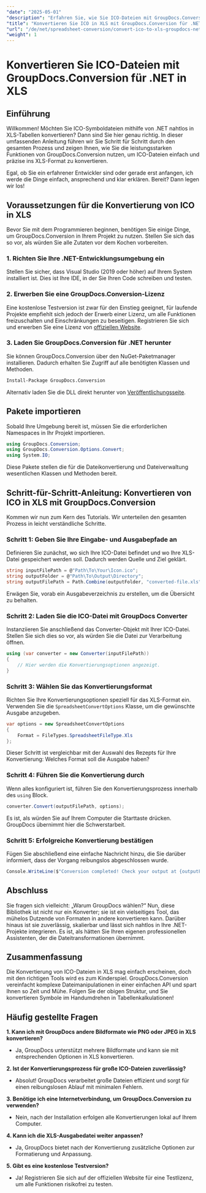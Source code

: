 ```yaml
---
"date": "2025-05-01"
"description": "Erfahren Sie, wie Sie ICO-Dateien mit GroupDocs.Conversion für .NET einfach in das XLS-Format konvertieren. Folgen Sie dieser Schritt-für-Schritt-Anleitung für eine reibungslose Dateikonvertierung in Ihren C#-Projekten."
"title": "Konvertieren Sie ICO in XLS mit GroupDocs.Conversion für .NET – Eine Schritt-für-Schritt-Anleitung"
"url": "/de/net/spreadsheet-conversion/convert-ico-to-xls-groupdocs-net/"
"weight": 1
---
```


# Konvertieren Sie ICO-Dateien mit GroupDocs.Conversion für .NET in XLS

## Einführung

Willkommen! Möchten Sie ICO-Symboldateien mithilfe von .NET nahtlos in XLS-Tabellen konvertieren? Dann sind Sie hier genau richtig. In dieser umfassenden Anleitung führen wir Sie Schritt für Schritt durch den gesamten Prozess und zeigen Ihnen, wie Sie die leistungsstarken Funktionen von GroupDocs.Conversion nutzen, um ICO-Dateien einfach und präzise ins XLS-Format zu konvertieren.

Egal, ob Sie ein erfahrener Entwickler sind oder gerade erst anfangen, ich werde die Dinge einfach, ansprechend und klar erklären. Bereit? Dann legen wir los!


## Voraussetzungen für die Konvertierung von ICO in XLS

Bevor Sie mit dem Programmieren beginnen, benötigen Sie einige Dinge, um GroupDocs.Conversion in Ihrem Projekt zu nutzen. Stellen Sie sich das so vor, als würden Sie alle Zutaten vor dem Kochen vorbereiten.

### 1. Richten Sie Ihre .NET-Entwicklungsumgebung ein

Stellen Sie sicher, dass Visual Studio (2019 oder höher) auf Ihrem System installiert ist. Dies ist Ihre IDE, in der Sie Ihren Code schreiben und testen.

### 2. Erwerben Sie eine GroupDocs.Conversion-Lizenz

Eine kostenlose Testversion ist zwar für den Einstieg geeignet, für laufende Projekte empfiehlt sich jedoch der Erwerb einer Lizenz, um alle Funktionen freizuschalten und Einschränkungen zu beseitigen. Registrieren Sie sich und erwerben Sie eine Lizenz von [offiziellen Website](https://purchase.groupdocs.com/buy).

### 3. Laden Sie GroupDocs.Conversion für .NET herunter

Sie können GroupDocs.Conversion über den NuGet-Paketmanager installieren. Dadurch erhalten Sie Zugriff auf alle benötigten Klassen und Methoden. 

```bash
Install-Package GroupDocs.Conversion
```
Alternativ laden Sie die DLL direkt herunter von [Veröffentlichungsseite](https://releases.groupdocs.com/conversion/net/).


## Pakete importieren

Sobald Ihre Umgebung bereit ist, müssen Sie die erforderlichen Namespaces in Ihr Projekt importieren.

```csharp
using GroupDocs.Conversion;
using GroupDocs.Conversion.Options.Convert;
using System.IO;
```

Diese Pakete stellen die für die Dateikonvertierung und Dateiverwaltung wesentlichen Klassen und Methoden bereit.


## Schritt-für-Schritt-Anleitung: Konvertieren von ICO in XLS mit GroupDocs.Conversion

Kommen wir nun zum Kern des Tutorials. Wir unterteilen den gesamten Prozess in leicht verständliche Schritte.

### Schritt 1: Geben Sie Ihre Eingabe- und Ausgabepfade an

Definieren Sie zunächst, wo sich Ihre ICO-Datei befindet und wo Ihre XLS-Datei gespeichert werden soll. Dadurch werden Quelle und Ziel geklärt.

```csharp
string inputFilePath = @"Path\To\Your\Icon.ico";
string outputFolder = @"Path\To\Output\Directory";
string outputFilePath = Path.Combine(outputFolder, "converted-file.xls");
```

Erwägen Sie, vorab ein Ausgabeverzeichnis zu erstellen, um die Übersicht zu behalten.

### Schritt 2: Laden Sie die ICO-Datei mit GroupDocs Converter

Instanziieren Sie anschließend das Converter-Objekt mit Ihrer ICO-Datei. Stellen Sie sich dies so vor, als würden Sie die Datei zur Verarbeitung öffnen.

```csharp
using (var converter = new Converter(inputFilePath))
{
    // Hier werden die Konvertierungsoptionen angezeigt.
}
```

### Schritt 3: Wählen Sie das Konvertierungsformat

Richten Sie Ihre Konvertierungsoptionen speziell für das XLS-Format ein. Verwenden Sie die `SpreadsheetConvertOptions` Klasse, um die gewünschte Ausgabe anzugeben.

```csharp
var options = new SpreadsheetConvertOptions 
{ 
    Format = FileTypes.SpreadsheetFileType.Xls 
};
```

Dieser Schritt ist vergleichbar mit der Auswahl des Rezepts für Ihre Konvertierung: Welches Format soll die Ausgabe haben?

### Schritt 4: Führen Sie die Konvertierung durch

Wenn alles konfiguriert ist, führen Sie den Konvertierungsprozess innerhalb des `using` Block.

```csharp
converter.Convert(outputFilePath, options);
```

Es ist, als würden Sie auf Ihrem Computer die Starttaste drücken. GroupDocs übernimmt hier die Schwerstarbeit.

### Schritt 5: Erfolgreiche Konvertierung bestätigen

Fügen Sie abschließend eine einfache Nachricht hinzu, die Sie darüber informiert, dass der Vorgang reibungslos abgeschlossen wurde.

```csharp
Console.WriteLine($"Conversion completed! Check your output at {outputFolder}");
```

## Abschluss

Sie fragen sich vielleicht: „Warum GroupDocs wählen?“ Nun, diese Bibliothek ist nicht nur ein Konverter; sie ist ein vielseitiges Tool, das mühelos Dutzende von Formaten in andere konvertieren kann. Darüber hinaus ist sie zuverlässig, skalierbar und lässt sich nahtlos in Ihre .NET-Projekte integrieren. Es ist, als hätten Sie Ihren eigenen professionellen Assistenten, der die Dateitransformationen übernimmt.


## Zusammenfassung

Die Konvertierung von ICO-Dateien in XLS mag einfach erscheinen, doch mit den richtigen Tools wird es zum Kinderspiel. GroupDocs.Conversion vereinfacht komplexe Dateimanipulationen in einer einfachen API und spart Ihnen so Zeit und Mühe. Folgen Sie der obigen Struktur, und Sie konvertieren Symbole im Handumdrehen in Tabellenkalkulationen!


## Häufig gestellte Fragen

**1. Kann ich mit GroupDocs andere Bildformate wie PNG oder JPEG in XLS konvertieren?**  

- Ja, GroupDocs unterstützt mehrere Bildformate und kann sie mit entsprechenden Optionen in XLS konvertieren.

**2. Ist der Konvertierungsprozess für große ICO-Dateien zuverlässig?**  

- Absolut! GroupDocs verarbeitet große Dateien effizient und sorgt für einen reibungslosen Ablauf mit minimalen Fehlern.

**3. Benötige ich eine Internetverbindung, um GroupDocs.Conversion zu verwenden?**  

- Nein, nach der Installation erfolgen alle Konvertierungen lokal auf Ihrem Computer.

**4. Kann ich die XLS-Ausgabedatei weiter anpassen?**  

- Ja, GroupDocs bietet nach der Konvertierung zusätzliche Optionen zur Formatierung und Anpassung.

**5. Gibt es eine kostenlose Testversion?**  

- Ja! Registrieren Sie sich auf der offiziellen Website für eine Testlizenz, um alle Funktionen risikofrei zu testen.